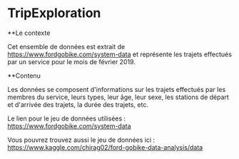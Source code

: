 # TripExploration

**Le contexte

Cet ensemble de données est extrait de https://www.fordgobike.com/system-data et représente les trajets effectués par un service pour le mois de février 2019.

**Contenu

Les données se composent d'informations sur les trajets effectués par les membres du service, leurs types, leur âge, leur sexe, les stations de départ et d'arrivée des trajets, la durée des trajets, etc.


Le lien pour le jeu de données utilisées : https://www.fordgobike.com/system-data

Vous pouvrez trouvez aussi le jeu de données ici : https://www.kaggle.com/chirag02/ford-gobike-data-analysis/data


